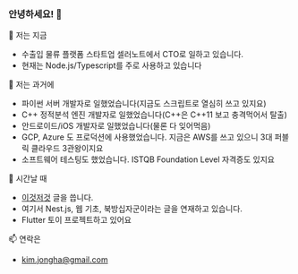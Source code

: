 ### 안녕하세요! 👋

🔭 저는 지금 
 - 수출입 물류 플랫폼 스타트업 셀러노트에서 CTO로 일하고 있습니다.
 - 현재는 Node.js/Typescript를 주로 사용하고 있습니다
 
🤔 저는 과거에
 - 파이썬 서버 개발자로 일했었습니다(지금도 스크립트로 열심히 쓰고 있지요)
 - C++ 정적분석 엔진 개발자로 일했었습니다(C++은 C++11 보고 충격먹어서 탈출)
 - 안드로이드/iOS 개발자로 일했었습니다(물론 다 잊어먹음)
 - GCP, Azure 도 프로덕션에 사용했었습니다. 지금은 AWS를 쓰고 있으니 3대 퍼블릭 클라우드 3관왕이지요
 - 소프트웨어 테스팅도 했었습니다. ISTQB Foundation Level 자격증도 있지요
 
🌱 시간날 때
 - [이것저것](https://www.wisewiredbooks.com) 글을 씁니다.
 - 여기서 Nest.js, 웹 기초, 북방십자군이라는 글을 연재하고 있습니다.
 - Flutter 토이 프로젝트하고 있어요

📫 연락은
 - kim.jongha@gmail.com
